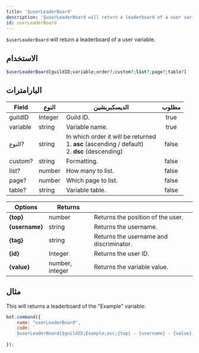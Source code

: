 ```yaml
---
title: '$userLeaderBoard'
description: '$userLeaderBoard will return a leaderboard of a user variable.'
id: userLeaderBoard
---
```


`$userLeaderBoard` will return a leaderboard of a user variable.

## الاستخدام

```php
$userLeaderBoard[guildID;variable;order?;custom?;list?;page?;table?]
```

## البارامترات

| Field    | النوع   | الديسكبربشين                                                                                                          | مطلوب |
| -------- | ------- | --------------------------------------------------------------------------------------------------------------------- |:-----:|
| guildID  | Integer | Guild ID.                                                                                                             | true  |
| variable | string  | Variable name.                                                                                                        | true  |
| النوع?   | string  | In which order it will be returned <br /> 1. **asc** (ascending / default) <br /> 2. **dsc** (descending) | false |
| custom?  | string  | Formatting.                                                                                                           | false |
| list?    | number  | How many to list.                                                                                                     | false |
| page?    | number  | Which page to list.                                                                                                   | false |
| table?   | string  | Variable table.                                                                                                       | false |

| Options        | Returns         |                                         |
| -------------- | --------------- | --------------------------------------- |
| **{top}**      | number          | Returns the position of the user.       |
| **{username}** | string          | Returns the username.                   |
| **{tag}**      | string          | Returns the username and discriminator. |
| **{id}**       | Integer         | Returns the user ID.                    |
| **{value}**    | number, integer | Returns the variable value.             |

## مثال

This will returns a leaderboard of the "Example" variable:

```javascript
bot.command({
    name: "userLeaderBoard",
    code: `
    $userLeaderBoard[$guildID;Example;asc;{top} - {username} - {value};10;1;main]
    `
});
```
